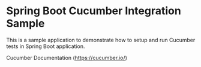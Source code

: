 # Spring Boot Cucumber Integration Sample

This is a sample application to demonstrate how to setup and run Cucumber tests in Spring Boot application.

 Cucumber Documentation (https://cucumber.io/)

